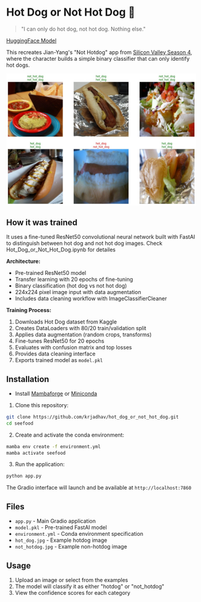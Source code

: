 # Hot Dog or Not Hot Dog 🌭

> "I can only do hot dog, not hot dog. Nothing else."

[HuggingFace Model](https://huggingface.co/spaces/habuTusk/seefood)

This recreates Jian-Yang's "Not Hotdog" app from [Silicon Valley Season 4](https://www.youtube.com/watch?v=tWwCK95X6go), where the character builds a simple binary classifier that can only identify hot dogs.

![Classifier Results](hot_dog_classifier_results.jpeg)

## How it was trained

It uses a fine-tuned ResNet50 convolutional neural network built with FastAI to distinguish between hot dog and not hot dog images. Check Hot_Dog_or_Not_Hot_Dog.ipynb for detailes

**Architecture:**
- Pre-trained ResNet50 model
- Transfer learning with 20 epochs of fine-tuning
- Binary classification (hot dog vs not hot dog)
- 224x224 pixel image input with data augmentation
- Includes data cleaning workflow with ImageClassifierCleaner

**Training Process:**
1. Downloads Hot Dog dataset from Kaggle
2. Creates DataLoaders with 80/20 train/validation split
3. Applies data augmentation (random crops, transforms)
4. Fine-tunes ResNet50 for 20 epochs
5. Evaluates with confusion matrix and top losses
6. Provides data cleaning interface
7. Exports trained model as `model.pkl`

## Installation

- Install [Mambaforge](https://github.com/conda-forge/miniforge#mambaforge) or [Miniconda](https://docs.conda.io/en/latest/miniconda.html)

1. Clone this repository:
```bash
git clone https://github.com/krjadhav/hot_dog_or_not_hot_dog.git
cd seefood
```

2. Create and activate the conda environment:
```bash
mamba env create -f environment.yml
mamba activate seefood
```

3. Run the application:
```bash
python app.py
```

The Gradio interface will launch and be available at `http://localhost:7860`

## Files
- `app.py` - Main Gradio application
- `model.pkl` - Pre-trained FastAI model
- `environment.yml` - Conda environment specification
- `hot_dog.jpg` - Example hotdog image
- `not_hotdog.jpg` - Example non-hotdog image

## Usage
1. Upload an image or select from the examples
2. The model will classify it as either "hotdog" or "not_hotdog"
3. View the confidence scores for each category
